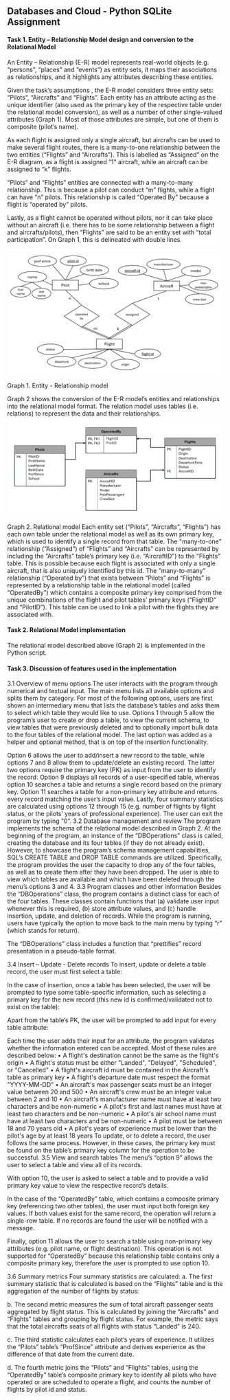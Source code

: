 ## Databases and Cloud - Python SQLite Assignment 



#### Task 1. Entity – Relationship Model design and conversion to the Relational Model

An Entity – Relationship (E-R) model represents real-world objects (e.g. “persons”, “places” and “events”) as entity sets, it maps their associations as relationships, and it highlights any attributes describing these entities. 

Given the task’s assumptions , the E-R model considers three entity sets: “Pilots”, “Aircrafts” and “Flights”. Each entity has an attribute acting as the unique identifier (also used as the primary key of the respective table under the relational model conversion), as well as a number of other single-valued attributes (Graph 1). Most of those attributes are simple, but one of them is composite (pilot’s name).

As each flight is assigned only a single aircraft, but aircrafts can be used to make several flight routes, there is a many-to-one relationship between the two entities (“Flights” and “Aircrafts”). This is labelled as “Assigned” on the E-R diagram, as a flight is assigned “1” aircraft, while an aircraft can be assigned to “k” flights. 

“Pilots” and “Flights” entities are connected with a many-to-many relationship. This is because a pilot can conduct “m” flights, while a flight can have “n” pilots. This relationship is called “Operated By” because a flight is “operated by” pilots.

Lastly, as a flight cannot be operated without pilots, nor it can take place  without an aircraft (i.e. there has to be some relationship between a flight and aircrafts/pilots), then “Flights” are said to be an entity set with “total participation”. On Graph 1, this is delineated with double lines.
     
<img  src="./assets/graph1.png" alt="image_name png" />

Graph 1. Entity - Relationship model

Graph 2 shows the conversion of the E-R model’s entities and relationships into the relational model format. The relation model uses tables (i.e. relations) to represent the data and their relationships. 

<img  src="./assets/graph2.png" alt="image_name png" />

Graph 2. Relational model
Each entity set (“Pilots”, “Aircrafts”, “Flights”) has each own table under the relational model as well as its own primary key, which is used to identify a single record from that table.
The "many-to-one” relationship (“Assigned”) of “Flights” and “Aircrafts” can be represented by including the “Aircrafts” table’s primary key (i.e. “AircraftID”) to the “Flights” table. This is possible because each flight is associated with only a single  aircraft, that is also uniquely identified by this id.
The “many-to-many” relationship (“Operated by”) that exists between “Pilots” and “Flights” is represented by a relationship table in the relational model (called “OperatedBy”) which contains a composite primary key comprised from the unique combinations of the flight and pilot tables’ primary keys (“FlightID” and “PilotID”). This table can be used to link a pilot with the flights they are associated with.

#### Task 2. Relational Model implementation

The relational model described above (Graph 2) is implemented in the Python script.


#### Task 3. Discussion of features used in the implementation

3.1 Overview of menu options
The user interacts with the program through numerical and textual input. The main menu lists all available options and splits them by category. For most of the following options, users are first shown an intermediary menu that lists the database’s tables and asks them to select which table they would like to use.
Options 1 through 5 allow the program’s user to create or drop a table, to view the current schema, to view tables that were previously deleted and to optionally import bulk data to the four tables of the relational model. The last option was added as a helper and optional method, that is on top of the insertion functionality.
 
Option 6 allows the user to add/insert a new record to the table, while options 7 and 8 allow them to update/delete an existing record. The latter two options require the primary key (PK) as input from the user to identify the record.
Option 9 displays all records of a user-specified table, whereas option 10 searches a table and returns a single record based on the primary key. Option 11 searches a table for a non-primary key attribute and returns every record matching the user’s input value.
Lastly, four summary statistics are calculated using options 12 through 15 (e.g. number of flights by flight status, or the pilots’ years of professional experience). The user can exit the program by typing “0”.
3.2 Database management and review
The program implements the schema of the relational model described in Graph 2. At the beginning of the program, an instance of the “DBOperations” class is called, creating the database and its four tables (if they do not already exist). However, to showcase the program’s schema management capabilities, SQL’s CREATE TABLE and DROP TABLE commands are utilized. Specifically, the program provides the user the capacity to drop any of the four tables, as well as to create them after they have been dropped.
The user is able to view which tables are available and which have been deleted through the menu’s options 3 and 4.
3.3 Program classes and other information
Besides the “DBOperations” class, the program contains a distinct class for each of the four tables. These classes contain functions that (a) validate user input whenever this is required, (b) store attribute values, and (c) handle insertion, update, and deletion of records.
While the program is running, users have typically the option to move back to the main menu by typing “r” (which stands for return).
 
The “DBOperations” class includes a function that “prettifies” record presentation in a pseudo-table format.
 
3.4 Insert – Update - Delete records
To insert, update or delete a table record, the user must first select a table:
 
In the case of insertion, once a table has been selected, the user will be prompted to type some table-specific information, such as selecting a primary key for the new record (this new id is confirmed/validated not to exist on the table):
 
Apart from the table’s PK, the user will be prompted to add input for every table attribute:
 
Each time the user adds their input for an attribute, the program validates whether the information entered can be accepted. Most of these rules are described below:
•	A flight's destination cannot be the same as the flight's origin
•	A flight's status must be either "Landed", "Delayed", "Scheduled", or  "Cancelled"
•	A flight's aircraft id must be contained in the Aircraft's table as primary key
•	A flight's departure date must respect the format "YYYY-MM-DD"
•	An aircraft's max passenger seats must be an integer value between 20 and 500
•	An aircraft's crew must be an integer value between 2 and 10
•	An aircraft's manufacturer name must have at least two characters and be non-numeric
•	A pilot's first and last names must have at least two characters and be non-numeric
•	A pilot's air school name must have at least two characters and be non-numeric
•	A pilot must be between 18 and 70 years old
•	A pilot's years of experience must be lower than the pilot's age by at least 18 years
To update, or to delete a record, the user follows the same process. However, in these cases, the primary key must be found on the table’s primary key column for the operation to be successful.
3.5 View and search tables
The menu’s “option 9” allows the user to select a table and view all of its records. 
 
With option 10, the user is asked to select a table and to provide a valid primary key value to view the respective record’s details.
 
In the case of the “OperatedBy” table, which contains a composite primary key (referencing two other tables), the user must input both foreign key values. If both values exist for the same record, the operation will return a single-row table. If no records are found the user will be notified with a message.
 
Finally, option 11 allows the user to search a table using non-primary key attributes (e.g. pilot name, or flight destination). This operation is not supported for “OperatedBy” because this relationship table contains only a composite primary key, therefore the user is prompted to use option 10.
 

3.6 Summary metrics
Four summary statistics are calculated:
a.	The first summary statistic that is calculated is based on the “Flights” table and is the aggregation of the number of flights by status:
 
b.	The second metric measures the sum of total aircraft passenger seats aggregated by flight status. This is calculated by joining the “Aircrafts” and “Flights” tables and grouping by flight status. For example, the metric says that the total aircrafts seats of all flights with status “Landed” is 240.
 
c.	The third statistic calculates each pilot’s years of experience. It utilizes the “Pilots” table’s “ProfSince” attribute and derives experience as the difference of that date from the current date.
 
d.	The fourth metric joins the “Pilots” and “Flights” tables, using the “OperatedBy” table’s composite primary key to identify all pilots who have operated or are scheduled to operate a flight, and counts the number of flights by pilot id and status.
 
